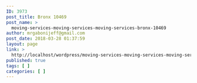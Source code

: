 ```yaml
---
ID: 3973
post_title: Bronx 10469
post_name: >
  moving-services-moving-services-moving-services-bronx-10469
author: mrgabonijeff@gmail.com
post_date: 2018-03-28 01:37:59
layout: page
link: >
  http://localhost/wordpress/moving-services-moving-services-moving-services-bronx-10469/
published: true
tags: [ ]
categories: [ ]
---
```

